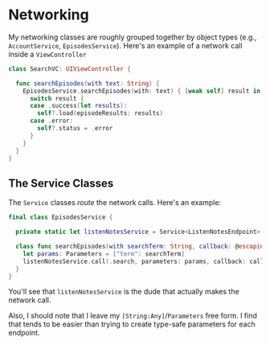# Networking

My networking classes are roughly grouped together by object types (e.g., `AccountService`, `EpisodesService`). Here's an example of a network call inside a `ViewController`

```swift
class SearchVC: UIViewController {

  func searchEpisodes(with text: String) {
    EpisodesService.searchEpisodes(with: text) { [weak self] result in
      switch result {
      case .success(let results):
        self?.load(episodeResults: results)
      case .error:
        self?.status = .error
      }
    }		
  }
}
```

## The Service Classes
The `Service` classes *route* the network calls. Here's an example:

```swift
final class EpisodesService {

  private static let listenNotesService = Service<ListenNotesEndpoint>()

  class func searchEpisodes(with searchTerm: String, callback: @escaping (Result<EpisodeResults, NetworkError>) -> ()) {
    let params: Parameters = ["term": searchTerm]
    listenNotesService.call(.search, parameters: params, callback: callback)
  }
}
```

You'll see that `listenNotesService` is the dude that actually makes the network call. 

Also, I should note that I leave my `[String:Any]`/`Parameters` free form. I find that tends to be easier than trying to create type-safe parameters for each endpoint.

### 






